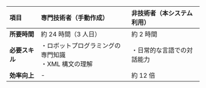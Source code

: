 | 項目           | 専門技術者（手動作成）                                 | 非技術者（本システム利用） |
| :------------- | :----------------------------------------------------- | :------------------------- |
| **所要時間**   | 約 24 時間（3 人日）                                   | 約 2 時間                  |
| **必要スキル** | ・ロボットプログラミングの専門知識<br>・XML 構文の理解 | ・日常的な言語での対話能力 |
| **効率向上**   | -                                                      | 約 12 倍                   |
